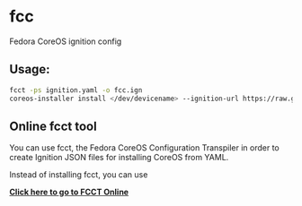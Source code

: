 # fcc
Fedora CoreOS ignition config

## Usage:
```bash
fcct -ps ignition.yaml -o fcc.ign
coreos-installer install </dev/devicename> --ignition-url https://raw.githubusercontent.com/fimreal/fcc/main/fcc.ign
```

## Online fcct tool
You can use fcct, the Fedora CoreOS Configuration Transpiler in order to create Ignition JSON files for installing CoreOS from YAML.

Instead of installing fcct, you can use

[**Click here to go to FCCT Online**](https://fcct.epurs.com/)

